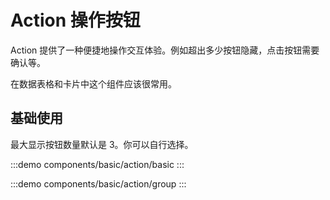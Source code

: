 # Action 操作按钮

Action 提供了一种便捷地操作交互体验。例如超出多少按钮隐藏，点击按钮需要确认等。

在数据表格和卡片中这个组件应该很常用。

## 基础使用

最大显示按钮数量默认是 3。你可以自行选择。

:::demo
components/basic/action/basic
:::

:::demo
components/basic/action/group
:::
